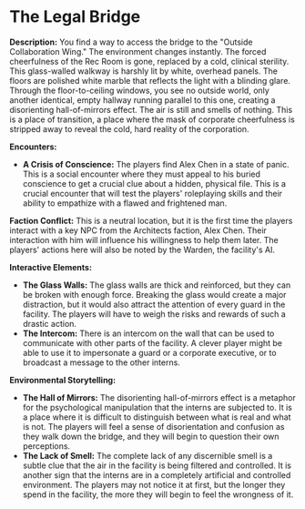 # The Legal Bridge

**Description:** You find a way to access the bridge to the "Outside Collaboration Wing." The environment changes instantly. The forced cheerfulness of the Rec Room is gone, replaced by a cold, clinical sterility. This glass-walled walkway is harshly lit by white, overhead panels. The floors are polished white marble that reflects the light with a blinding glare. Through the floor-to-ceiling windows, you see no outside world, only another identical, empty hallway running parallel to this one, creating a disorienting hall-of-mirrors effect. The air is still and smells of nothing. This is a place of transition, a place where the mask of corporate cheerfulness is stripped away to reveal the cold, hard reality of the corporation.

**Encounters:**

*   **A Crisis of Conscience:** The players find Alex Chen in a state of panic. This is a social encounter where they must appeal to his buried conscience to get a crucial clue about a hidden, physical file. This is a crucial encounter that will test the players' roleplaying skills and their ability to empathize with a flawed and frightened man.

**Faction Conflict:** This is a neutral location, but it is the first time the players interact with a key NPC from the Architects faction, Alex Chen. Their interaction with him will influence his willingness to help them later. The players' actions here will also be noted by the Warden, the facility's AI.

**Interactive Elements:**

*   **The Glass Walls:** The glass walls are thick and reinforced, but they can be broken with enough force. Breaking the glass would create a major distraction, but it would also attract the attention of every guard in the facility. The players will have to weigh the risks and rewards of such a drastic action.
*   **The Intercom:** There is an intercom on the wall that can be used to communicate with other parts of the facility. A clever player might be able to use it to impersonate a guard or a corporate executive, or to broadcast a message to the other interns.

**Environmental Storytelling:**

*   **The Hall of Mirrors:** The disorienting hall-of-mirrors effect is a metaphor for the psychological manipulation that the interns are subjected to. It is a place where it is difficult to distinguish between what is real and what is not. The players will feel a sense of disorientation and confusion as they walk down the bridge, and they will begin to question their own perceptions.
*   **The Lack of Smell:** The complete lack of any discernible smell is a subtle clue that the air in the facility is being filtered and controlled. It is another sign that the interns are in a completely artificial and controlled environment. The players may not notice it at first, but the longer they spend in the facility, the more they will begin to feel the wrongness of it.